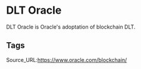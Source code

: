 # DLT Oracle
DLT Oracle is Oracle's adoptation of blockchain DLT.
## Tags
Source_URL:https://www.oracle.com/blockchain/
